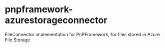 # pnpframework-azurestorageconnector
FileConnector implementation for PnPFramework, for files stored in Azure File Storage
